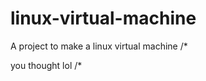 # linux-virtual-machine
A project to make a linux virtual machine
/*

































































you thought lol
/*
